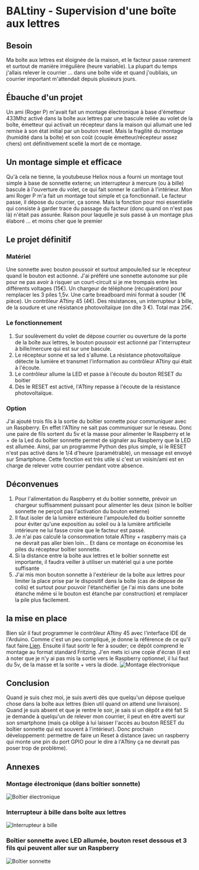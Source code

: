 # BALtiny - Supervision d'une boîte aux lettres
## Besoin
Ma boîte aux lettres est éloignée de la maison, et le facteur passe rarement et surtout de manière irrégulière (heure variable). La plupart du temps j'allais relever le courrier ... dans une boîte vide et quand j'oubliais, un courrier important m'attendait depuis plusieurs jours.
## Ébauche d'un projet
Un ami (Roger P) m'avait fait un montage électronique à base d'émetteur 433Mhz activé dans la boîte aux lettres par une bascule reliée au volet de la boîte, émetteur qui activait un récepteur dans la maison qui allumait une led remise à son état initial par un bouton reset. Mais la fragilité du montage (humidité dans la boîte) et son coût (couple émetteur/récepteur assez chers) ont définitivement scellé la mort de ce montage.
## Un montage simple et efficace
Qu'à cela ne tienne, la youtubeuse Heliox nous a fourni un montage tout simple à base de sonnette externe; un interrupteur à mercure (ou à bille) bascule à l'ouverture du volet, ce qui fait sonner le carillon à l'intérieur. Mon ami Roger P m'a fait un montage tout simple et ça fonctionnait. Le facteur passe, il dépose du courrier, ça sonne.
Mais la fonction pour moi essentielle qui consiste à garder trace du passage du facteur (donc quand on n'est pas là) n'était pas assurée. Raison pour laquelle je suis passé à un montage plus élaboré ... et moins cher que le premier
## Le projet définitif
### Matériel
Une sonnette avec bouton poussoir et surtout ampoule/led sur le récepteur quand le bouton est actionné. J'ai préféré une sonnette autonome sur pile pour ne pas avoir à risquer un court-circuit si je me trompais entre les différents voltages (15€).
Un chargeur de téléphone (récupération) pour remplacer les 3 piles 1,5v.
Une carte breadboard mini format à souder (1€ pièce).
Un contrôleur ATtiny 45 (4€).
Des résistances, un interrupteur à bille, de la soudure et une résistance photovoltaïque (on dite 3 €).
Total max 25€.
### Le fonctionnement
1. Sur soulèvement du volet de dépose courrier ou ouverture de la porte de la boîte aux lettres, le bouton poussoir est actionné par l'interrupteur à bille/mercure qui est sur une bascule.
2. Le récepteur sonne et sa led s'allume. La résistance photovoltaïque détecte la lumière et transmet l'information au contrôleur ATtiny qui était à l'écoute.
3. Le contrôleur allume la LED et passe à l'écoute du bouton RESET du boitier
4. Dès le RESET est activé, l'ATtiny repasse à l'écoute de la résistance photovoltaïque.
### Option
J'ai ajouté trois fils à la sortie du boîtier sonnette pour communiquer avec un Raspberry. En effet l'ATtiny ne sait pas communiquer sur le réseau. Donc une paire de fils sortent du 5v et la masse pour alimenter le Raspberry et le + de la Led du boîtier sonnette permet de signaler au Raspberry que la LED est allumée. Ainsi, par un programme Python des plus simple, si le RESET n'est pas activé dans le 1/4 d'heure (paramétrable), un message est envoyé sur Smartphone. Cette fonction est très utile si c'est un voisin/ami est en charge de relever votre courrier pendant votre absence.
## Déconvenues
1. Pour l'alimentation du Raspberry et du boitier sonnette, prévoir un chargeur suffisamment puissant pour alimenter les deux (sinon le boîtier sonnette ne perçoit pas l'activation du bouton externe)
2. Il faut isoler de la lumière extérieure l'ampoule/led du boitier sonnette pour éviter qu'une exposition au soleil ou à la lumière artificielle intérieure ne lui fasse croire que le facteur est passé.
3. Je n'ai pas calculé la consommation totale ATtiny + raspberry mais ça ne devrait pas aller bien loin... Et dans ce montage on économise les piles du récepteur boîtier sonnette.
4. Si la distance entre la boîte aux lettres et le boîtier sonnette est importante, il faudra veiller à utiliser un matériel qui a une portée suffisante
5. J'ai mis mon bouton sonnette à l'extérieur de la boîte aux lettres pour limiter la place prise par le dispositif dans la boîte (cas de dépose de colis) et surtout pour pouvoir l'étanchéifier (je l'ai mis dans une boite étanche même si le bouton est étanche par construction) et remplacer la pile plus facilement.
## la mise en place
Bien sûr il faut programmer le contrôleur ATtiny 45 avec l'interface IDE de l'Arduino. Comme c'est un peu compliqué, je donne la référence de ce qu'il faut faire.[Lien](https://youtu.be/S-oBujsoe-Q).
Ensuite il faut soritr le fer à souder; ce dépôt comprend le montage au format standard Fritzing. J'en mets ici une copie d'écran (il est à noter que je n'y ai pas mis la sortie vers le Raspberry optionnel, il lui faut du 5v, de la masse et la sorite + vers la diode.
![Montage électronique](https://github.com/VanilleAngeles/BALtiny/blob/master/IMG_1212.png)
## Conclusion
Quand je suis chez moi, je suis averti dès que quelqu'un dépose quelque chose dans la boîte aux lettres (bien util quand on attend une livraison).
Quand je suis absent et que je rentre le soir, je sais si un dépôt a été fait
Si je demande à quelqu'un de relever mon courrier, il peut en être averti sur son smartphone (mais ça oblige à lui laisser l'accès au bouton RESET du boîtier sonnette qui est souvent à l'intérieur).
Donc prochain développement: permettre de faire un Reset à distance (avec un raspberry qui monte une pin du port GPIO pour le dire à l'ATtiny ça ne devrait pas poser trop de problème).
## Annexes
### Montage électronique (dans boîtier sonnette)
![Boîtier électronique](https://github.com/VanilleAngeles/BALtiny/blob/master/IMG_1209.jpg)
### Interrupteur à bille dans boîte aux lettres
![Interrupteur à bille](https://github.com/VanilleAngeles/BALtiny/blob/master/IMG_1210.jpg)
### Boîtier sonnette avec LED allumée, bouton reset dessous et 3 fils qui peuvent aller sur un Raspberry
![Boîtier sonnette](https://github.com/VanilleAngeles/BALtiny/blob/master/IMG_1211.jpg)


 


